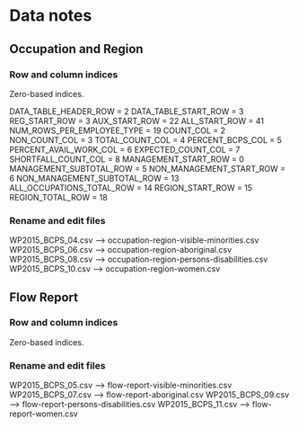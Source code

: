 # Data notes

## Occupation and Region

### Row and column indices

Zero-based indices.

DATA_TABLE_HEADER_ROW = 2
DATA_TABLE_START_ROW = 3
REG_START_ROW = 3
AUX_START_ROW = 22
ALL_START_ROW = 41
NUM_ROWS_PER_EMPLOYEE_TYPE = 19
COUNT_COL = 2
NON_COUNT_COL = 3
TOTAL_COUNT_COL = 4
PERCENT_BCPS_COL = 5
PERCENT_AVAIL_WORK_COL = 6
EXPECTED_COUNT_COL = 7
SHORTFALL_COUNT_COL = 8
MANAGEMENT_START_ROW = 0
MANAGEMENT_SUBTOTAL_ROW = 5
NON_MANAGEMENT_START_ROW = 6
NON_MANAGEMENT_SUBTOTAL_ROW = 13
ALL_OCCUPATIONS_TOTAL_ROW = 14
REGION_START_ROW = 15
REGION_TOTAL_ROW = 18

### Rename and edit files

WP2015_BCPS_04.csv --> occupation-region-visible-minorities.csv
WP2015_BCPS_06.csv --> occupation-region-aboriginal.csv
WP2015_BCPS_08.csv --> occupation-region-persons-disabilities.csv
WP2015_BCPS_10.csv --> occupation-region-women.csv

## Flow Report

### Row and column indices

Zero-based indices.

### Rename and edit files

WP2015_BCPS_05.csv --> flow-report-visible-minorities.csv
WP2015_BCPS_07.csv --> flow-report-aboriginal.csv
WP2015_BCPS_09.csv --> flow-report-persons-disabilities.csv
WP2015_BCPS_11.csv --> flow-report-women.csv